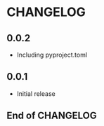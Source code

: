 # CHANGELOG

## 0.0.2

* Including pyproject.toml

## 0.0.1

* Initial release

## End of CHANGELOG
